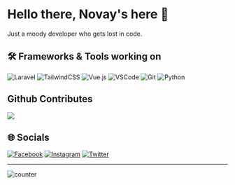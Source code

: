 # Hello there, Novay's here 👋

Just a moody developer who gets lost in code.

## 🛠️ Frameworks & Tools working on

![Laravel](https://img.shields.io/badge/laravel-%23FF2D20.svg?style=for-the-badge&logo=laravel&logoColor=white)
![TailwindCSS](https://img.shields.io/badge/tailwindcss-%2338B2AC.svg?style=for-the-badge&logo=tailwind-css&logoColor=white)
![Vue.js](https://img.shields.io/badge/vuejs-%2335495e.svg?style=for-the-badge&logo=vuedotjs&logoColor=%234FC08D)
![VSCode](https://img.shields.io/badge/Vscode-007ACC?style=for-the-badge&logo=visualstudiocode&logoColor=white)
![Git](https://img.shields.io/badge/git-%23F05033.svg?style=for-the-badge&logo=git&logoColor=white)
![Python](https://img.shields.io/badge/Python-3776AB?style=for-the-badge&logo=python&logoColor=white)

## Github Contributes
![](https://github-readme-stats.vercel.app/api?username=novay&hide_border=false&include_all_commits=false&count_private=true)<br/>

## 🌐 Socials

[![Facebook](https://img.shields.io/badge/Facebook-1877F2?style=for-the-badge&logo=facebook&logoColor=white)](https://facebook.com/404vay) 
[![Instagram](https://img.shields.io/badge/Instagram-E4405F?style=for-the-badge&logo=instagram&logoColor=white)](https://instagram.com/404vay) 
[![Twitter](https://img.shields.io/badge/Twitter-1DA1F2?style=for-the-badge&logo=twitter&logoColor=white)](https://twitter.com/404vay) 

---

![counter](https://enb514m57ghap4x.m.pipedream.net)
